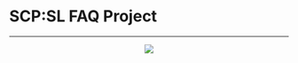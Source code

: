 # SCP:SL FAQ Project
***

<p align="center">
  <img src="https://scpsl-faq.com/cdn/grav-logo.png"/>
</p>
